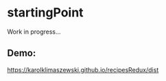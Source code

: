 # startingPoint

Work in progress...

## Demo:
https://karolklimaszewski.github.io/recipesRedux/dist